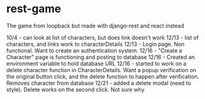 # rest-game
The game from loopback but made with django-rest and react instead


10/4 - can look at list of characters, but does link doesn't work
12/13 - list of characters, and links work to characterDetails
12/13 - Login page. Non functional. Want to create an authentication system.
12/16 - "Create a Character" page is functioning and posting to database
12/16 - Created an environment variable to hold database URL
12/16 - started to work on a delete character function in CharacterDetails. Want a popup verification on the original button click, and the delete function to happen after verification. Removes character from database
12/21 - added a delete modal (need to style). Delete works on the second click. Not sure why